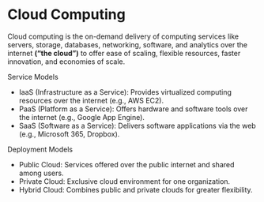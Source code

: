 # Cloud Computing

Cloud computing is the on-demand delivery of computing services like servers, storage, databases, networking, software, and analytics over the internet **(“the cloud”)** to offer ease of scaling, flexible resources, faster innovation, and economies of scale.

Service Models

- IaaS (Infrastructure as a Service): Provides virtualized computing resources over the internet (e.g., AWS EC2).
- PaaS (Platform as a Service): Offers hardware and software tools over the internet (e.g., Google App Engine).
- SaaS (Software as a Service): Delivers software applications via the web (e.g., Microsoft 365, Dropbox).

Deployment Models

- Public Cloud: Services offered over the public internet and shared among users.
- Private Cloud: Exclusive cloud environment for one organization.
- Hybrid Cloud: Combines public and private clouds for greater flexibility.
